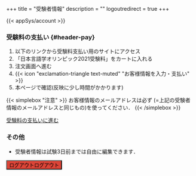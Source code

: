 +++
title = "受験者情報"
description = ""
logoutredirect = true
+++

{{< appSys/account >}}

### 受験料の支払い {#header-pay}

1. 以下のリンクから受験料支払い用のサイトにアクセス
1. 「日本言語学オリンピック2021受験料」をカートに入れる
1. 注文画面へ進む
1. {{< icon "exclamation-triangle text-muted" "お客様情報を入力・支払い" >}}
1. 本ページで確認(反映に少し時間がかかります)

{{< simplebox "注意" >}}
お客様情報のメールアドレスは必ず <span id="user-email"></span> (=上記の受験者情報のメールアドレスと同じもの)を使ってください．
{{< /simplebox >}}

<div class="mb-4" id="app-pay"><a class='btn btn-template-main' href="https://iolingjapan.stores.jp/items/5f8bb7180850a00ec7c6a0bd" target="_blank">受験料の支払いに進む</a></div>

### その他

- 受験者情報は試験3日前までは自由に編集できます．

<button id="logout" onclick="logout()" class="firebaseui-idp-button mdl-button mdl-button--raised mdl-js-button" style="background-color:#db4437" data-upgraded=",MaterialButton"><span class="firebaseui-idp-icon-wrapper"></span><span class="firebaseui-idp-text firebaseui-idp-text-long"><i class="fas fa-sign-out-alt fa-fw"></i>ログアウト</span><span class="firebaseui-idp-text firebaseui-idp-text-short">ログアウト</span></button>
